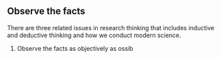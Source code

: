 ## Observe the facts
There are three related issues in research thinking that includes inductive and deductive thinking and how we conduct modern science. 

1. Observe the facts as objectively as ossib